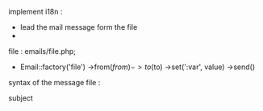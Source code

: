 implement i18n :
 - lead the mail message form the file 
 -

file : emails/file.php;
- Email::factory('file')
  ->from($from)
  ->to($to)
  ->set(':var', value)
  ->send()

syntax of the message file :

<subject> subject </subject>

<message>
